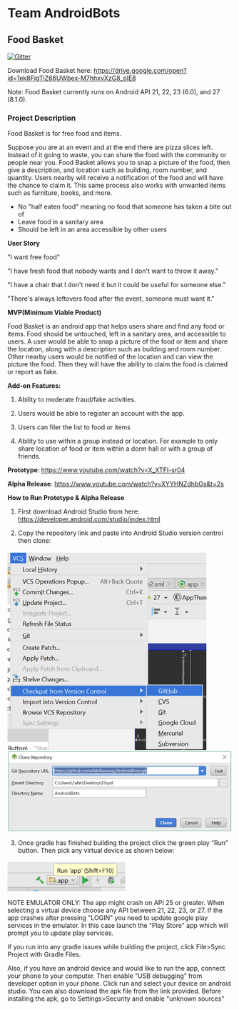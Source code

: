 # Team AndroidBots
## Food Basket

[![Gitter](https://badges.gitter.im/Join%20Chat.svg)](https://gitter.im/AndroidBots/Lobby?utm_source=badge&utm_medium=badge&utm_campaign=pr-badge&utm_content=badge)

Download Food Basket here: https://drive.google.com/open?id=1ek8FigTiZ66UWbex-M7hhxvXzG8_olE8

Note: Food Basket currently runs on Android API 21, 22, 23 (6.0), and 27 (8.1.0).  

### Project Description

Food Basket is for free food and items.

Suppose you are at an event and at the end there are pizza slices left. Instead of it going to waste, you can share the food with the community or people near you. Food Basket allows you to snap a picture of the food, then give a description, and location such as building, room number, and quantity. Users nearby will receive a notification of the food and will have the chance to claim it. This same process also works with unwanted items such as furniture, books, and more.


- No "half eaten food" meaning no food that someone has taken a bite out of
- Leave food in a sanitary area
- Should be left in an area accessible by other users

**User Story**

"I want free food"

"I have fresh food that nobody wants and I don't want to throw it away."

"I have a chair that I don't need it but it could be useful for someone else."

"There's always leftovers food after the event, someone must want it."

**MVP(Minimum Viable Product)**

Food Basket is an android app that helps users share and find any food or items. Food should be untouched, left in a sanitary area, and accessible to users. A user would be able to snap a picture of the food or item and share the location, along with a description such as building and room number. Other nearby users would be notified of the location and can view the picture the food. Then they will have the ability to claim the food is claimed or report as fake.

**Add-on Features:**

1. Ability to moderate fraud/fake activities.

2. Users would be able to register an account with the app.

3. Users can filer the list to food or items

4. Ability to use within a group instead or location. For example to only share location of food or item within a dorm hall or with a group of friends.


**Prototype**:
https://www.youtube.com/watch?v=X_XTFI-sr04

**Alpha Release**:
https://www.youtube.com/watch?v=XYYHNZdhbGs&t=2s

**How to Run Prototype & Alpha Release**

1.	First download Android Studio from here: https://developer.android.com/studio/index.html

2.	Copy the repository link and paste into Android Studio version control then clone:

![](images/one.png)
![](images/two.png)

3. Once gradle has finished building the project click the green play “Run” button. Then pick any virtual device as shown below:

![](images/three.png)

NOTE EMULATOR ONLY: The app might crash on API 25 or greater. When selecting a virtual device choose any API between 21, 22, 23, or 27.
If the app crashes after pressing "LOGIN" you need to update google play services in the emulator. In this case launch the "Play Store" app which will prompt you to update play services.

If you run into any gradle issues while building the project, click File>Sync Project with Gradle Files.

Also, if you have an android device and would like to run the app, connect your phone to your computer. Then enable “USB debugging” from developer option in your phone. Click run and select your device on android studio. You can also download the apk file from the link provided. Before installing the apk, go to Settings>Security and enable "unknown sources"


